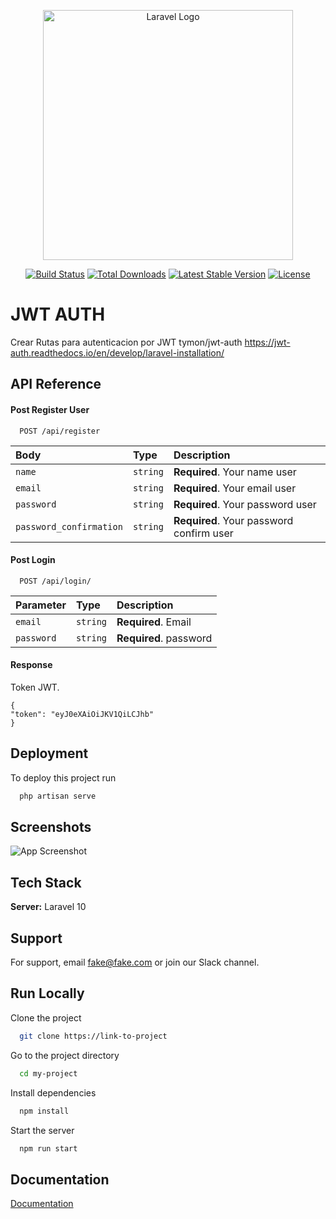 <p align="center"><a href="https://laravel.com" target="_blank"><img src="https://raw.githubusercontent.com/laravel/art/master/logo-lockup/5%20SVG/2%20CMYK/1%20Full%20Color/laravel-logolockup-cmyk-red.svg" width="400" alt="Laravel Logo"></a></p>

<p align="center">
<a href="https://github.com/laravel/framework/actions"><img src="https://github.com/laravel/framework/workflows/tests/badge.svg" alt="Build Status"></a>
<a href="https://packagist.org/packages/laravel/framework"><img src="https://img.shields.io/packagist/dt/laravel/framework" alt="Total Downloads"></a>
<a href="https://packagist.org/packages/laravel/framework"><img src="https://img.shields.io/packagist/v/laravel/framework" alt="Latest Stable Version"></a>
<a href="https://packagist.org/packages/laravel/framework"><img src="https://img.shields.io/packagist/l/laravel/framework" alt="License"></a>
</p>


# JWT AUTH

Crear Rutas para autenticacion por JWT tymon/jwt-auth
https://jwt-auth.readthedocs.io/en/develop/laravel-installation/


## API Reference

#### Post Register User

```http
  POST /api/register
```

| Body | Type     | Description                |
| :-------- | :------- | :------------------------- |
| `name` | `string` | **Required**. Your name user |
| `email` | `string` | **Required**. Your email user |
| `password` | `string` | **Required**. Your password user |
| `password_confirmation` | `string` | **Required**. Your password confirm user |

#### Post Login

```http
  POST /api/login/
```

| Parameter | Type     | Description                       |
| :-------- | :------- | :-------------------------------- |
| `email`      | `string` | **Required**. Email |
| `password`      | `string` | **Required**. password |

#### Response

Token JWT.

``` 
{
"token": "eyJ0eXAiOiJKV1QiLCJhb"
}
``` 



## Deployment

To deploy this project run

```bash
  php artisan serve
```


## Screenshots

![App Screenshot](https://via.placeholder.com/468x300?text=App+Screenshot+Here)


## Tech Stack

**Server:** Laravel 10


## Support

For support, email fake@fake.com or join our Slack channel.


## Run Locally

Clone the project

```bash
  git clone https://link-to-project
```

Go to the project directory

```bash
  cd my-project
```

Install dependencies

```bash
  npm install
```

Start the server

```bash
  npm run start
```


## Documentation

[Documentation](https://linktodocumentation)

